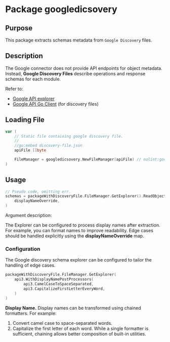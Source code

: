 # Package googledicsovery

## Purpose
This package extracts schemas metadata from `Google Discovery` files.

## Description
The Google connector does not provide API endpoints for object metadata. 
Instead, **Google Discovery Files** describe operations and response schemas for each module.

Refer to:
* [Google API explorer](https://developers.google.com/apis-explorer/)
* [Google API Go Client](https://github.com/googleapis/google-api-go-client/) (for discovery files)

## Loading File

```go
var (
    // Static file containing google discovery file.
    //
    //go:embed discovery-file.json
    apiFile []byte

    FileManager = googledicsovery.NewFileManager(apiFile) // nolint:gochecknoglobals
)
```

## Usage

```go
// Pseudo code, omitting err.
schemas = packageWithDiscoveryFile.FileManager.GetExplorer().ReadObjectsGet(
    displayNameOverride,
)
```

Argument description:

The Explorer can be configured to process display names after extraction. For example, you can format names to improve readability.
Edge cases should be handled explicitly using the **displayNameOverride** map.


### Configuration

The Google discovery schema explorer can be configured to tailor the handling of edge cases. 
```go
packageWithDiscoveryFile.FileManager.GetExplorer(
    api3.WithDisplayNamePostProcessors(
        api3.CamelCaseToSpaceSeparated,
        api3.CapitalizeFirstLetterEveryWord,
    )
)
```

**Display Name.**
Display names can be transformed using chained formatters.
For example:
1. Convert camel case to space-separated words.
2. Capitalize the first letter of each word.
While a single formatter is sufficient, chaining allows better composition of built-in utilities.
